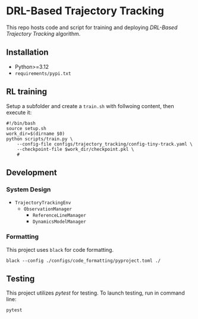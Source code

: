 # DRL-Based Trajectory Tracking

This repo hosts code and script for training and deploying *DRL-Based Trajectory Tracking* algorithm.

## Installation

- Python>=3.12
- `requirements/pypi.txt`

## RL training

Setup a subfolder and create a `train.sh` with follwoing content, then execute it:

```
#!/bin/bash
source setup.sh
work_dir=$(dirname $0)
python scripts/train.py \
    --config-file configs/trajectory_tracking/config-tiny-track.yaml \
    --checkpoint-file $work_dir/checkpoint.pkl \
    #
```

## Development

### System Design

- `TrajectoryTrackingEnv`
    - `ObservationManager`
        - `ReferenceLineManager`
        - `DynamicsModelManager`

### Formatting

This project uses `black` for code formatting.

```
black --config ./configs/code_formatting/pyproject.toml ./
```

## Testing

This project utilizes *pytest* for testing. To launch testing, run in command line:

```
pytest
```
